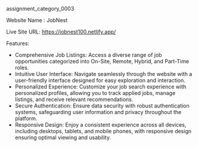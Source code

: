 assignment_category_0003

Website Name : JobNest

Live Site URL: https://jobnest100.netlify.app/

Features:
- Comprehensive Job Listings: Access a diverse range of job opportunities categorized into On-Site, Remote, Hybrid, and Part-Time roles.
- Intuitive User Interface: Navigate seamlessly through the website with a user-friendly interface designed for easy exploration and interaction.
- Personalized Experience: Customize your job search experience with personalized profiles, allowing you to track applied jobs, manage listings, and receive relevant recommendations.
- Secure Authentication: Ensure data security with robust authentication systems, safeguarding user information and privacy throughout the platform.
- Responsive Design: Enjoy a consistent experience across all devices, including desktops, tablets, and mobile phones, with responsive design ensuring optimal viewing and usability.

